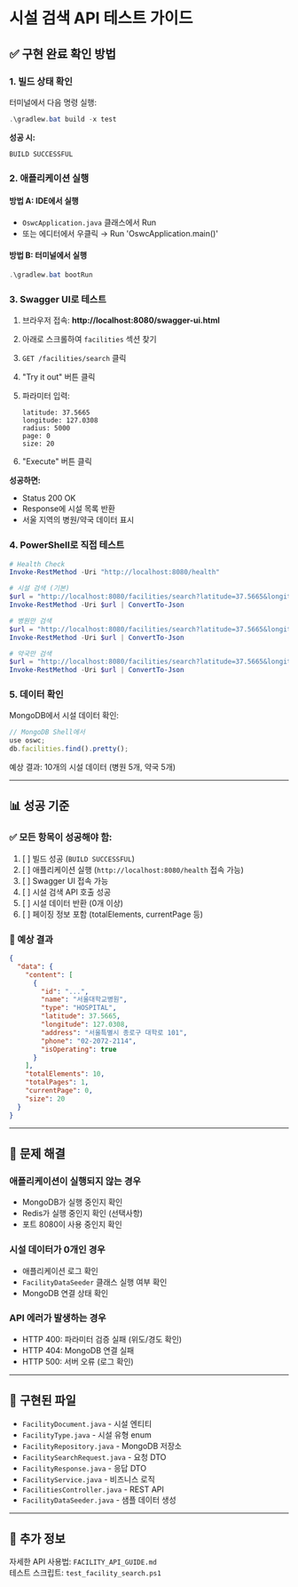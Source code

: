 # 시설 검색 API 테스트 가이드

## ✅ 구현 완료 확인 방법

### 1. 빌드 상태 확인

터미널에서 다음 명령 실행:
```powershell
.\gradlew.bat build -x test
```

**성공 시:**
```
BUILD SUCCESSFUL
```

### 2. 애플리케이션 실행

#### 방법 A: IDE에서 실행
- `OswcApplication.java` 클래스에서 Run
- 또는 에디터에서 우클릭 → Run 'OswcApplication.main()'

#### 방법 B: 터미널에서 실행
```powershell
.\gradlew.bat bootRun
```

### 3. Swagger UI로 테스트

1. 브라우저 접속: **http://localhost:8080/swagger-ui.html**

2. 아래로 스크롤하여 `facilities` 섹션 찾기

3. `GET /facilities/search` 클릭

4. "Try it out" 버튼 클릭

5. 파라미터 입력:
   ```
   latitude: 37.5665
   longitude: 127.0308
   radius: 5000
   page: 0
   size: 20
   ```

6. "Execute" 버튼 클릭

**성공하면:**
- Status 200 OK
- Response에 시설 목록 반환
- 서울 지역의 병원/약국 데이터 표시

### 4. PowerShell로 직접 테스트

```powershell
# Health Check
Invoke-RestMethod -Uri "http://localhost:8080/health"

# 시설 검색 (기본)
$url = "http://localhost:8080/facilities/search?latitude=37.5665&longitude=127.0308&radius=5000"
Invoke-RestMethod -Uri $url | ConvertTo-Json

# 병원만 검색
$url = "http://localhost:8080/facilities/search?latitude=37.5665&longitude=127.0308&type=HOSPITAL&radius=5000"
Invoke-RestMethod -Uri $url | ConvertTo-Json

# 약국만 검색
$url = "http://localhost:8080/facilities/search?latitude=37.5665&longitude=127.0308&type=PHARMACY&radius=5000"
Invoke-RestMethod -Uri $url | ConvertTo-Json
```

### 5. 데이터 확인

MongoDB에서 시설 데이터 확인:

```javascript
// MongoDB Shell에서
use oswc;
db.facilities.find().pretty();
```

예상 결과: 10개의 시설 데이터 (병원 5개, 약국 5개)

---

## 📊 성공 기준

### ✅ 모든 항목이 성공해야 함:

1. [ ] 빌드 성공 (`BUILD SUCCESSFUL`)
2. [ ] 애플리케이션 실행 (`http://localhost:8080/health` 접속 가능)
3. [ ] Swagger UI 접속 가능
4. [ ] 시설 검색 API 호출 성공
5. [ ] 시설 데이터 반환 (0개 이상)
6. [ ] 페이징 정보 포함 (totalElements, currentPage 등)

### 🎯 예상 결과

```json
{
  "data": {
    "content": [
      {
        "id": "...",
        "name": "서울대학교병원",
        "type": "HOSPITAL",
        "latitude": 37.5665,
        "longitude": 127.0308,
        "address": "서울특별시 종로구 대학로 101",
        "phone": "02-2072-2114",
        "isOperating": true
      }
    ],
    "totalElements": 10,
    "totalPages": 1,
    "currentPage": 0,
    "size": 20
  }
}
```

---

## 🐛 문제 해결

### 애플리케이션이 실행되지 않는 경우
- MongoDB가 실행 중인지 확인
- Redis가 실행 중인지 확인 (선택사항)
- 포트 8080이 사용 중인지 확인

### 시설 데이터가 0개인 경우
- 애플리케이션 로그 확인
- `FacilityDataSeeder` 클래스 실행 여부 확인
- MongoDB 연결 상태 확인

### API 에러가 발생하는 경우
- HTTP 400: 파라미터 검증 실패 (위도/경도 확인)
- HTTP 404: MongoDB 연결 실패
- HTTP 500: 서버 오류 (로그 확인)

---

## 📁 구현된 파일

- `FacilityDocument.java` - 시설 엔티티
- `FacilityType.java` - 시설 유형 enum
- `FacilityRepository.java` - MongoDB 저장소
- `FacilitySearchRequest.java` - 요청 DTO
- `FacilityResponse.java` - 응답 DTO
- `FacilityService.java` - 비즈니스 로직
- `FacilitiesController.java` - REST API
- `FacilityDataSeeder.java` - 샘플 데이터 생성

---

## 📖 추가 정보

자세한 API 사용법: `FACILITY_API_GUIDE.md`  
테스트 스크립트: `test_facility_search.ps1`

